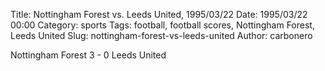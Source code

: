 Title: Nottingham Forest vs. Leeds United, 1995/03/22
Date: 1995/03/22 00:00
Category: sports
Tags: football, football scores, Nottingham Forest, Leeds United
Slug: nottingham-forest-vs-leeds-united
Author: carbonero


Nottingham Forest 3 - 0 Leeds United
